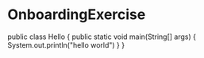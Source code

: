 # OnboardingExercise
public class Hello {
  public static void main(String[] args) {
    System.out.println("hello world")
  }
}
